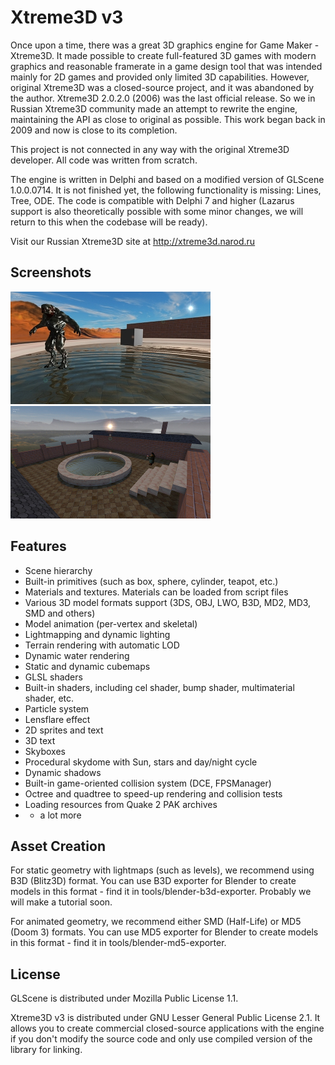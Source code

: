 Xtreme3D v3
===========
Once upon a time, there was a great 3D graphics engine for Game Maker - Xtreme3D. It made possible to create full-featured 3D games with modern graphics  and reasonable framerate in a game design tool that was intended mainly for 2D games and provided only limited 3D capabilities. However, original Xtreme3D was a closed-source project, and it was abandoned by the author. Xtreme3D 2.0.2.0 (2006) was the last official release. So we in Russian Xtreme3D community made an attempt to rewrite the engine, maintaining the API as close to original as possible. This work began back in 2009 and now is close to its completion.

This project is not connected in any way with the original Xtreme3D developer. All code was written from scratch.

The engine is written in Delphi and based on a modified version of GLScene 1.0.0.0714. It is not finished yet, the following functionality is missing: Lines, Tree, ODE. The code is compatible with Delphi 7 and higher (Lazarus support is  also theoretically possible with some minor changes, we will return to this when the codebase will be ready).

Visit our Russian Xtreme3D site at http://xtreme3d.narod.ru

Screenshots
-----------
[![Screenshot1](/screenshots/001-thumb.jpg)](/screenshots/001.jpg)
[![Screenshot2](/screenshots/002-thumb.jpg)](/screenshots/002.jpg)

Features
--------
* Scene hierarchy
* Built-in primitives (such as box, sphere, cylinder, teapot, etc.)
* Materials and textures. Materials can be loaded from script files
* Various 3D model formats support (3DS, OBJ, LWO, B3D, MD2, MD3, SMD and others)
* Model animation (per-vertex and skeletal)
* Lightmapping and dynamic lighting
* Terrain rendering with automatic LOD
* Dynamic water rendering
* Static and dynamic cubemaps
* GLSL shaders
* Built-in shaders, including cel shader, bump shader, multimaterial shader, etc.
* Particle system
* Lensflare effect
* 2D sprites and text
* 3D text
* Skyboxes
* Procedural skydome with Sun, stars and day/night cycle
* Dynamic shadows
* Built-in game-oriented collision system (DCE, FPSManager)
* Octree and quadtree to speed-up rendering and collision tests
* Loading resources from Quake 2 PAK archives
* + a lot more

Asset Creation
--------------
For static geometry with lightmaps (such as levels), we recommend using B3D (Blitz3D) format. You can use B3D exporter for Blender to create models in this format - find it in tools/blender-b3d-exporter. Probably we will make a tutorial soon.

For animated geometry, we recommend either SMD (Half-Life) or MD5 (Doom 3) formats. You can use MD5 exporter for Blender to create models in this format - find it in tools/blender-md5-exporter.

License
-------
GLScene is distributed under Mozilla Public License 1.1. 

Xtreme3D v3 is distributed under GNU Lesser General Public License 2.1. It allows you to create commercial closed-source applications with the engine if you don't modify the source code and only use compiled version of the library for linking.
